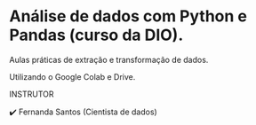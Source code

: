 # Análise de dados com Python e Pandas (curso da DIO).

Aulas práticas de extração e transformação de dados. 

Utilizando o Google Colab e Drive.

INSTRUTOR

✔️ Fernanda Santos (Cientista de dados)

